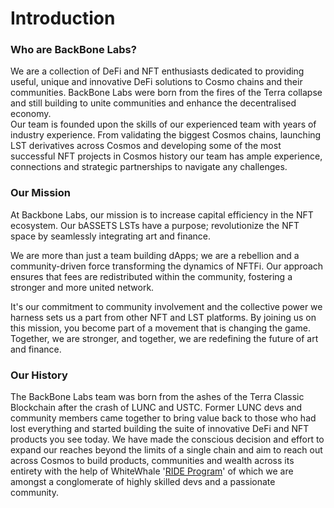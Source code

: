 # Introduction

### Who are BackBone Labs?

We are a collection of DeFi and NFT enthusiasts dedicated to providing useful, unique and innovative DeFi solutions to Cosmo chains and their communities. BackBone Labs were born from the fires of the Terra collapse and still building to unite communities and enhance the decentralised economy.\
Our team is founded upon the skills of our experienced team with years of industry experience. From validating the biggest Cosmos chains, launching LST derivatives across Cosmos and developing some of the most successful NFT projects in Cosmos history our team has ample experience, connections and strategic partnerships to navigate any challenges.

### Our Mission

At Backbone Labs, our mission is to increase capital efficiency in the NFT ecosystem. Our bASSETS LSTs have a purpose; revolutionize the NFT space by seamlessly integrating art and finance.

We are more than just a team building dApps; we are a rebellion and a community-driven force transforming the dynamics of NFTFi. Our approach ensures that fees are redistributed within the community, fostering a stronger and more united network.

It's our commitment to community involvement and the collective power we harness sets us a part from other NFT and LST platforms. By joining us on this mission, you become part of a movement that is changing the game. Together, we are stronger, and together, we are redefining the future of art and finance.

### Our History

The BackBone Labs team was born from the ashes of the Terra Classic Blockchain after the crash of LUNC and USTC. Former LUNC devs and community members came together to bring value back to those who had lost everything and started building the suite of innovative DeFi and NFT products you see today. We have made the conscious decision and effort to expand our reaches beyond the limits of a single chain and aim to reach out across Cosmos to build products, communities and wealth across its entirety with the help of WhiteWhale '[RIDE Program](https://docs.migaloo.zone/develop/ride-program)' of which we are amongst a conglomerate of highly skilled devs and a passionate community.
